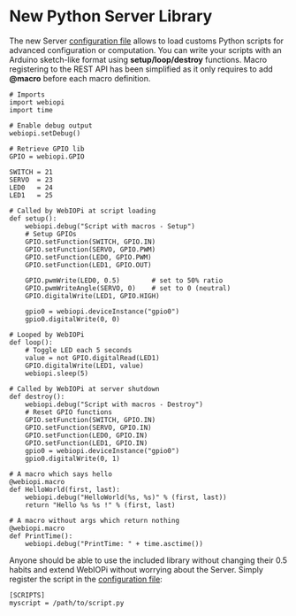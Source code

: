 # New Python Server Library #
The new Server [configuration file](CONFIGURATION.md) allows to load customs Python scripts for advanced configuration or computation. You can write your scripts with an Arduino sketch-like format using **setup/loop/destroy** functions. Macro registering to the REST API has been simplified as it only requires to add **@macro** before each macro definition.

```
# Imports
import webiopi
import time

# Enable debug output
webiopi.setDebug()

# Retrieve GPIO lib
GPIO = webiopi.GPIO

SWITCH = 21
SERVO  = 23
LED0   = 24
LED1   = 25

# Called by WebIOPi at script loading
def setup():
    webiopi.debug("Script with macros - Setup")
    # Setup GPIOs
    GPIO.setFunction(SWITCH, GPIO.IN)
    GPIO.setFunction(SERVO, GPIO.PWM)
    GPIO.setFunction(LED0, GPIO.PWM)
    GPIO.setFunction(LED1, GPIO.OUT)
    
    GPIO.pwmWrite(LED0, 0.5)        # set to 50% ratio
    GPIO.pwmWriteAngle(SERVO, 0)    # set to 0 (neutral)
    GPIO.digitalWrite(LED1, GPIO.HIGH)
    
    gpio0 = webiopi.deviceInstance("gpio0")
    gpio0.digitalWrite(0, 0)

# Looped by WebIOPi
def loop():
    # Toggle LED each 5 seconds
    value = not GPIO.digitalRead(LED1)
    GPIO.digitalWrite(LED1, value)
    webiopi.sleep(5)        

# Called by WebIOPi at server shutdown
def destroy():
    webiopi.debug("Script with macros - Destroy")
    # Reset GPIO functions
    GPIO.setFunction(SWITCH, GPIO.IN)
    GPIO.setFunction(SERVO, GPIO.IN)
    GPIO.setFunction(LED0, GPIO.IN)
    GPIO.setFunction(LED1, GPIO.IN)
    gpio0 = webiopi.deviceInstance("gpio0")
    gpio0.digitalWrite(0, 1)

# A macro which says hello
@webiopi.macro
def HelloWorld(first, last):
    webiopi.debug("HelloWorld(%s, %s)" % (first, last))
    return "Hello %s %s !" % (first, last)

# A macro without args which return nothing
@webiopi.macro
def PrintTime():
    webiopi.debug("PrintTime: " + time.asctime())

```

Anyone should be able to use the included library without changing their 0.5 habits and extend WebIOPi without worrying about the Server. Simply register the script in the [configuration file](CONFIGURATION.md):
```
[SCRIPTS]
myscript = /path/to/script.py
```